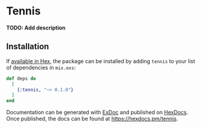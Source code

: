 # Tennis

**TODO: Add description**

## Installation

If [available in Hex](https://hex.pm/docs/publish), the package can be installed
by adding `tennis` to your list of dependencies in `mix.exs`:

```elixir
def deps do
  [
    {:tennis, "~> 0.1.0"}
  ]
end
```

Documentation can be generated with [ExDoc](https://github.com/elixir-lang/ex_doc)
and published on [HexDocs](https://hexdocs.pm). Once published, the docs can
be found at <https://hexdocs.pm/tennis>.

